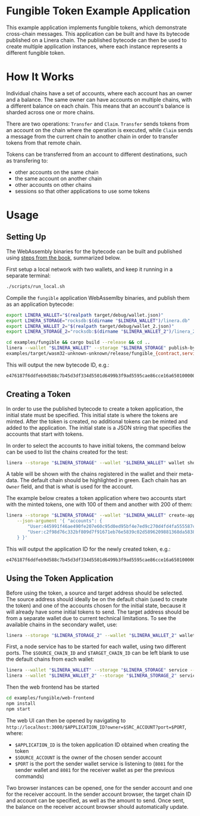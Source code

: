<!-- cargo-rdme start -->

# Fungible Token Example Application

This example application implements fungible tokens, which demonstrate cross-chain messages. This
application can be built and have its bytecode published on a Linera chain. The published bytecode
can then be used to create multiple application instances, where each instance represents a
different fungible token.

# How It Works

Individual chains have a set of accounts, where each account has an owner and a balance. The same
owner can have accounts on multiple chains, with a different balance on each chain. This means that
an account's balance is sharded across one or more chains.

There are two operations: `Transfer` and `Claim`. `Transfer` sends tokens from an account on the
chain where the operation is executed, while `Claim` sends a message from the current chain to
another chain in order to transfer tokens from that remote chain.

Tokens can be transferred from an account to different destinations, such as transfering to:

- other accounts on the same chain
- the same account on another chain
- other accounts on other chains
- sessions so that other applications to use some tokens

# Usage

## Setting Up

The WebAssembly binaries for the bytecode can be built and published using [steps from the
book](https://linera-io.github.io/linera-documentation/getting_started/first_app.html), summarized
below.

First setup a local network with two wallets, and keep it running in a separate terminal:

```bash
./scripts/run_local.sh
```

Compile the `fungible` application WebAssemlby binaries, and publish them as an application
bytecode:

```bash
export LINERA_WALLET="$(realpath target/debug/wallet.json)"
export LINERA_STORAGE="rocksdb:$(dirname "$LINERA_WALLET")/linera.db"
export LINERA_WALLET_2="$(realpath target/debug/wallet_2.json)"
export LINERA_STORAGE_2="rocksdb:$(dirname "$LINERA_WALLET_2")/linera_2.db"

cd examples/fungible && cargo build --release && cd ..
linera --wallet "$LINERA_WALLET" --storage "$LINERA_STORAGE" publish-bytecode \
examples/target/wasm32-unknown-unknown/release/fungible_{contract,service}.wasm
```

This will output the new bytecode ID, e.g.:

```rust
e476187f6ddfeb9d588c7b45d3df334d5501d6499b3f9ad5595cae86cce16a65010000000000000001000000
```

## Creating a Token

In order to use the published bytecode to create a token application, the initial state must be
specified. This initial state is where the tokens are minted. After the token is created, no
additional tokens can be minted and added to the application. The initial state is a JSON string
that specifies the accounts that start with tokens.

In order to select the accounts to have initial tokens, the command below can be used to list the
chains created for the test:

```bash
linera --storage "$LINERA_STORAGE" --wallet "$LINERA_WALLET" wallet show
```

A table will be shown with the chains registered in the wallet and their meta-data. The default
chain should be highlighted in green. Each chain has an `Owner` field, and that is what is used for
the account.

The example below creates a token application where two accounts start with the minted tokens, one
with 100 of them and another with 200 of them:

```bash
linera --storage "$LINERA_STORAGE" --wallet "$LINERA_WALLET" create-application $BYTECODE_ID \
    --json-argument '{ "accounts": {
        "User:445991f46ae490fe207e60c95d0ed95bf4e7ed9c270d4fd4fa555587c2604fe1": "100.",
        "User:c2f98d76c332bf809d7f91671eb76e5839c02d5896209881368da5838d85c83f": "200."
    } }'
```

This will output the application ID for the newly created token, e.g.:

```rust
e476187f6ddfeb9d588c7b45d3df334d5501d6499b3f9ad5595cae86cce16a65010000000000000001000000e476187f6ddfeb9d588c7b45d3df334d5501d6499b3f9ad5595cae86cce16a65030000000000000000000000
```

## Using the Token Application

Before using the token, a source and target address should be selected. The source address should
ideally be on the default chain (used to create the token) and one of the accounts chosen for the
initial state, because it will already have some initial tokens to send. The target address should
be from a separate wallet due to current technical limitations. To see the available chains in the
secondary wallet, use:

```bash
linera --storage "$LINERA_STORAGE_2" --wallet "$LINERA_WALLET_2" wallet show
```

First, a node service has to be started for each wallet, using two different ports. The
`$SOURCE_CHAIN_ID` and `$TARGET_CHAIN_ID` can be left blank to use the default chains from each
wallet:

```bash
linera --wallet "$LINERA_WALLET" --storage "$LINERA_STORAGE" service --port 8080 $SOURCE_CHAIN_ID &
linera --wallet "$LINERA_WALLET_2" --storage "$LINERA_STORAGE_2" service --port 8081 $TARGET_CHAIN_ID &
```

Then the web frontend has be started

```bash
cd examples/fungible/web-frontend
npm install
npm start
```

The web UI can then be opened by navigating to
`http://localhost:3000/$APPLICATION_ID?owner=$SRC_ACCOUNT?port=$PORT`, where:

- `$APPLICATION_ID` is the token application ID obtained when creating the token
- `$SOURCE_ACCOUNT` is the owner of the chosen sender account
- `$PORT` is the port the sender wallet service is listening to (`8081` for the sender wallet and
`8081` for the receiver wallet as per the previous commands)

Two browser instances can be opened, one for the sender account and one for the receiver account. In
the sender account browser, the target chain ID and account can be specified, as well as the amount
to send. Once sent, the balance on the receiver account browser should automatically update.

<!-- cargo-rdme end -->
